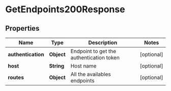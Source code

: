 

# GetEndpoints200Response


## Properties

| Name | Type | Description | Notes |
|------------ | ------------- | ------------- | -------------|
|**authentication** | **Object** | Endpoint to get the authentication token |  [optional] |
|**host** | **String** | Host name |  [optional] |
|**routes** | **Object** | All the availables endpoints |  [optional] |



